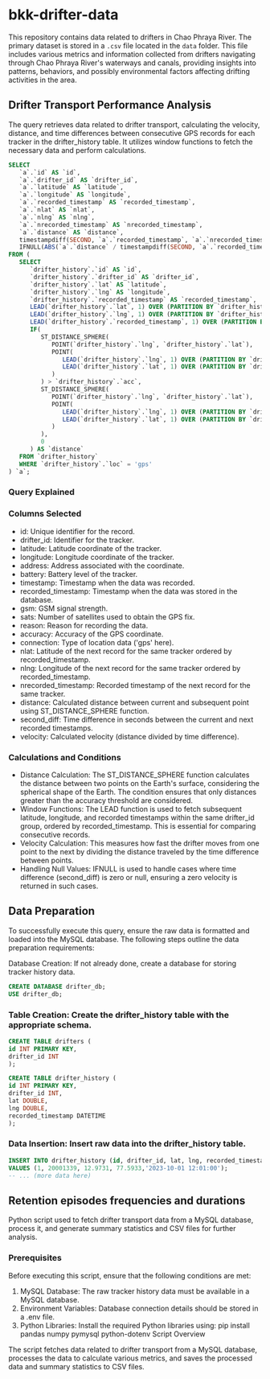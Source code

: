 # bkk-drifter-data

This repository contains data related to drifters in Chao Phraya River. The primary dataset is stored in a `.csv` file located in the `data` folder. This file includes various metrics and information collected from drifters navigating through Chao Phraya River's waterways and canals, providing insights into patterns, behaviors, and possibly environmental factors affecting drifting activities in the area.

## Drifter Transport Performance Analysis

The query retrieves data related to drifter transport, calculating the velocity, distance, and time differences between consecutive GPS records for each tracker in the drifter_history table. It utilizes window functions to fetch the necessary data and perform calculations.

```sql
SELECT
   `a`.`id` AS `id`,
   `a`.`drifter_id` AS `drifter_id`,
   `a`.`latitude` AS `latitude`,
   `a`.`longitude` AS `longitude`,
   `a`.`recorded_timestamp` AS `recorded_timestamp`,
   `a`.`nlat` AS `nlat`,
   `a`.`nlng` AS `nlng`,
   `a`.`nrecorded_timestamp` AS `nrecorded_timestamp`,
   `a`.`distance` AS `distance`,
   timestampdiff(SECOND, `a`.`recorded_timestamp`, `a`.`nrecorded_timestamp`) AS `second_diff`,
   IFNULL(ABS(`a`.`distance` / timestampdiff(SECOND, `a`.`recorded_timestamp`, `a`.`nrecorded_timestamp`)), 0) AS `velocity`
FROM (
   SELECT 
      `drifter_history`.`id` AS `id`,
      `drifter_history`.`drifter_id` AS `drifter_id`,
      `drifter_history`.`lat` AS `latitude`,
      `drifter_history`.`lng` AS `longitude`,
      `drifter_history`.`recorded_timestamp` AS `recorded_timestamp`,
      LEAD(`drifter_history`.`lat`, 1) OVER (PARTITION BY `drifter_history`.`drifter_id` ORDER BY `drifter_history`.`recorded_timestamp`) AS `nlat`,
      LEAD(`drifter_history`.`lng`, 1) OVER (PARTITION BY `drifter_history`.`drifter_id` ORDER BY `drifter_history`.`recorded_timestamp`) AS `nlng`,
      LEAD(`drifter_history`.`recorded_timestamp`, 1) OVER (PARTITION BY `drifter_history`.`drifter_id` ORDER BY `drifter_history`.`recorded_timestamp`) AS `nrecorded_timestamp`,
      IF(
         ST_DISTANCE_SPHERE(
            POINT(`drifter_history`.`lng`, `drifter_history`.`lat`),
            POINT(
               LEAD(`drifter_history`.`lng`, 1) OVER (PARTITION BY `drifter_history`.`drifter_id` ORDER BY `drifter_history`.`recorded_timestamp`),
               LEAD(`drifter_history`.`lat`, 1) OVER (PARTITION BY `drifter_history`.`drifter_id` ORDER BY `drifter_history`.`recorded_timestamp`)
            )
         ) > `drifter_history`.`acc`,
         ST_DISTANCE_SPHERE(
            POINT(`drifter_history`.`lng`, `drifter_history`.`lat`),
            POINT(
               LEAD(`drifter_history`.`lng`, 1) OVER (PARTITION BY `drifter_history`.`drifter_id` ORDER BY `drifter_history`.`recorded_timestamp`),
               LEAD(`drifter_history`.`lat`, 1) OVER (PARTITION BY `drifter_history`.`drifter_id` ORDER BY `drifter_history`.`recorded_timestamp`)
            )
         ),
         0
      ) AS `distance`
   FROM `drifter_history`
   WHERE `drifter_history`.`loc` = 'gps'
) `a`;
```

### Query Explained

### Columns Selected

* id: Unique identifier for the record.
* drifter_id: Identifier for the tracker.
* latitude: Latitude coordinate of the tracker.
* longitude: Longitude coordinate of the tracker.
* address: Address associated with the coordinate.
* battery: Battery level of the tracker.
* timestamp: Timestamp when the data was recorded.
* recorded_timestamp: Timestamp when the data was stored in the database.
* gsm: GSM signal strength.
* sats: Number of satellites used to obtain the GPS fix.
* reason: Reason for recording the data.
* accuracy: Accuracy of the GPS coordinate.
* connection: Type of location data ('gps' here).
* nlat: Latitude of the next record for the same tracker ordered by recorded_timestamp.
* nlng: Longitude of the next record for the same tracker ordered by recorded_timestamp.
* nrecorded_timestamp: Recorded timestamp of the next record for the same tracker.
* distance: Calculated distance between current and subsequent point using ST_DISTANCE_SPHERE function.
* second_diff: Time difference in seconds between the current and next recorded timestamps.
* velocity: Calculated velocity (distance divided by time difference).

### Calculations and Conditions
* Distance Calculation: The ST_DISTANCE_SPHERE function calculates the distance between two points on the Earth's surface, considering the spherical shape of the Earth. The condition ensures that only distances greater than the accuracy threshold are considered.
* Window Functions: The LEAD function is used to fetch subsequent latitude, longitude, and recorded timestamps within the same drifter_id group, ordered by recorded_timestamp. This is essential for comparing consecutive records.
* Velocity Calculation: This measures how fast the drifter moves from one point to the next by dividing the distance traveled by the time difference between points.
* Handling Null Values: IFNULL is used to handle cases where time difference (second_diff) is zero or null, ensuring a zero velocity is returned in such cases.

## Data Preparation

To successfully execute this query, ensure the raw data is formatted and loaded into the MySQL database. The following steps outline the data preparation requirements:



Database Creation: If not already done, create a database for storing tracker history data.
```sql
CREATE DATABASE drifter_db;
USE drifter_db;
```

### Table Creation: Create the drifter_history table with the appropriate schema.
```sql
CREATE TABLE drifters (
id INT PRIMARY KEY,
drifter_id INT
);
```
```sql
CREATE TABLE drifter_history (
id INT PRIMARY KEY,
drifter_id INT,
lat DOUBLE,
lng DOUBLE,
recorded_timestamp DATETIME
);
```


### Data Insertion: Insert raw data into the drifter_history table.
```sql
INSERT INTO drifter_history (id, drifter_id, lat, lng, recorded_timestamp)
VALUES (1, 20001339, 12.9731, 77.5933,'2023-10-01 12:01:00');
-- ... (more data here)
```


## Retention episodes frequencies and durations

Python script used to fetch drifter transport data from a MySQL database, process it, and generate summary statistics and CSV files for further analysis.

### Prerequisites

Before executing this script, ensure that the following conditions are met:

1. MySQL Database: The raw tracker history data must be available in a MySQL database.
2. Environment Variables: Database connection details should be stored in a .env file.
3. Python Libraries: Install the required Python libraries using:
pip install pandas numpy pymysql python-dotenv
   Script Overview

The script fetches data related to drifter transport from a MySQL database, processes the data to calculate various metrics, and saves the processed data and summary statistics to CSV files.
